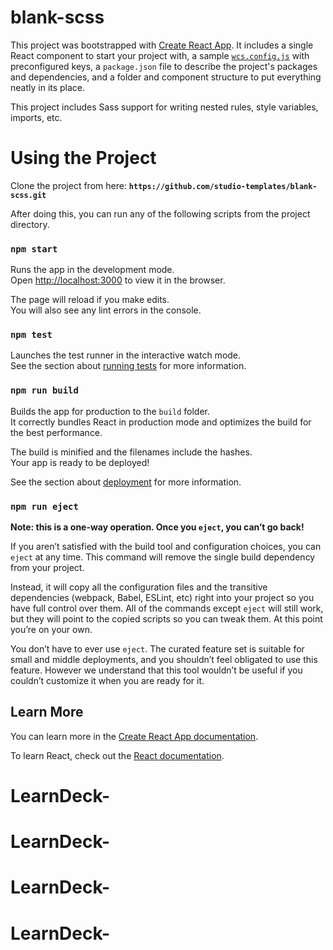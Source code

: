 # blank-scss

This project was bootstrapped with [Create React App](https://github.com/facebook/create-react-app). It includes a single React component to start your project with, a sample [`wcs.config.js`](https://github.com/studio-templates/blank-scss/blob/main/wcs.config.js) with preconfigured keys, a `package.json` file to describe the project's packages and dependencies, and a folder and component structure to put everything neatly in its place.

This project includes Sass support for writing nested rules, style variables, imports, etc.

# Using the Project

Clone the project from here: **`https://github.com/studio-templates/blank-scss.git`**

After doing this, you can run any of the following scripts from the project directory.

### `npm start`

Runs the app in the development mode.\
Open [http://localhost:3000](http://localhost:3000) to view it in the browser.

The page will reload if you make edits.\
You will also see any lint errors in the console.

### `npm test`

Launches the test runner in the interactive watch mode.\
See the section about [running tests](https://facebook.github.io/create-react-app/docs/running-tests) for more information.

### `npm run build`

Builds the app for production to the `build` folder.\
It correctly bundles React in production mode and optimizes the build for the best performance.

The build is minified and the filenames include the hashes.\
Your app is ready to be deployed!

See the section about [deployment](https://facebook.github.io/create-react-app/docs/deployment) for more information.

### `npm run eject`

**Note: this is a one-way operation. Once you `eject`, you can’t go back!**

If you aren’t satisfied with the build tool and configuration choices, you can `eject` at any time. This command will remove the single build dependency from your project.

Instead, it will copy all the configuration files and the transitive dependencies (webpack, Babel, ESLint, etc) right into your project so you have full control over them. All of the commands except `eject` will still work, but they will point to the copied scripts so you can tweak them. At this point you’re on your own.

You don’t have to ever use `eject`. The curated feature set is suitable for small and middle deployments, and you shouldn’t feel obligated to use this feature. However we understand that this tool wouldn’t be useful if you couldn’t customize it when you are ready for it.

## Learn More

You can learn more in the [Create React App documentation](https://facebook.github.io/create-react-app/docs/getting-started).

To learn React, check out the [React documentation](https://reactjs.org/).
# LearnDeck-
# LearnDeck-
# LearnDeck-
# LearnDeck-
